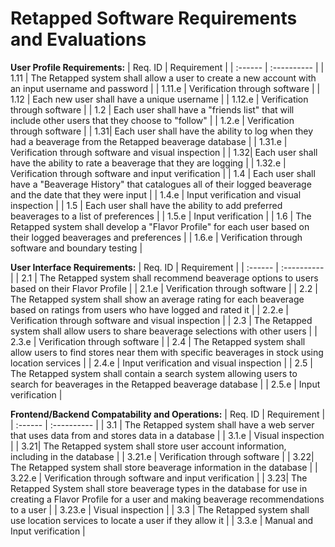 # Retapped Software Requirements and Evaluations

**User Profile Requirements:**
| Req. ID | Requirement |
| :------ | :---------- |
| 1.11 | The Retapped system shall allow a user to create a new account with an input username and password  |
| 1.11.e | Verification through software |
| 1.12 | Each new user shall have a unique username |
| 1.12.e | Verification through software |
| 1.2 | Each user shall have a "friends list" that will include other users that they choose to "follow" |
| 1.2.e | Verification through software |
| 1.31| Each user shall have the ability to log when they had a beaverage from the Retapped beaverage database |
| 1.31.e | Verification through software and visual inspection |
| 1.32| Each user shall have the ability to rate a beaverage that they are logging |
| 1.32.e | Verification through software and input verification |
| 1.4 | Each user shall have a "Beaverage History" that catalogues all of their logged beaverage and the date that they were input |
| 1.4.e | Input verification and visual inspection |
| 1.5 | Each user shall have the ability to add preferred beaverages to a list of preferences |
| 1.5.e | Input verification |
| 1.6 | The Retapped system shall develop a "Flavor Profile" for each user based on their logged beaverages and preferences | 
| 1.6.e | Verification through software and boundary testing |

**User Interface Requirements:**
| Req. ID | Requirement |
| :------ | :---------- |
| 2.1 | The Retapped system shall recommend beaverage options to users based on their Flavor Profile |
| 2.1.e | Verification through software |
| 2.2 | The Retapped system shall show an average rating for each beaverage based on ratings from users who have logged and rated it |
| 2.2.e | Verification through software and visual inspection |
| 2.3 | The Retapped system shall allow users to share beaverage selections with other users |
| 2.3.e | Verification through software |
| 2.4 | The Retapped system shall allow users to find stores near them with specific beaverages in stock using location services |
| 2.4.e | Input verification and visual inspection |
| 2.5 | The Retapped system shall contain a search system allowing users to search for beaverages in the Retapped beaverage database |
| 2.5.e | Input verification |

**Frontend/Backend Compatability and Operations:**
| Req. ID | Requirement |
| :------ | :---------- |
| 3.1 | The Retapped system shall have a web server that uses data from and stores data in a database |
| 3.1.e | Visual inspection |
| 3.21| The Retapped system shall store user account information, including in the database |
| 3.21.e | Verification through software |
| 3.22| The Retapped system shall store beaverage information in the database | 
| 3.22.e | Verification through software and input verification |
| 3.23| The Retapped System shall store beaverage types in the database for use in creating a Flavor Profile for a user and making beaverage recommendations to a user |
| 3.23.e | Visual inspection |
| 3.3 | The Retapped system shall use location services to locate a user if they allow it |
| 3.3.e | Manual and Input verification |

